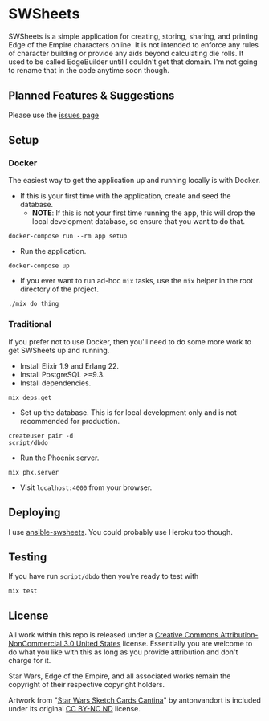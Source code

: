 # SWSheets

SWSheets is a simple application for creating, storing, sharing, and printing Edge of the Empire characters online. It is not intended to enforce any rules of character building or provide any aids beyond calculating die rolls. It used to be called EdgeBuilder until I couldn't get that domain. I'm not going to rename that in the code anytime soon though.

## Planned Features & Suggestions

Please use the [issues page](https://github.com/swsheets/swsheets/issues)

## Setup

### Docker

The easiest way to get the application up and running locally is with Docker.

- If this is your first time with the application, create and seed the database.
  - **NOTE**: If this is not your first time running the app, this will drop the local development database, so ensure that you want to do that.

```
docker-compose run --rm app setup
```

- Run the application.

```
docker-compose up
```

- If you ever want to run ad-hoc `mix` tasks, use the `mix` helper in the root directory of the project.

```
./mix do thing
```

### Traditional

If you prefer not to use Docker, then you'll need to do some more work to get SWSheets up and running.

- Install Elixir 1.9 and Erlang 22.
- Install PostgreSQL >=9.3.
- Install dependencies.

```
mix deps.get
```

- Set up the database. This is for local development only and is not recommended for production.

```
createuser pair -d
script/dbdo
```

- Run the Phoenix server.

```
mix phx.server
```

- Visit `localhost:4000` from your browser.

## Deploying

I use [ansible-swsheets](https://github.com/swsheets/ansible-swsheets). You could probably use Heroku too though.

## Testing

If you have run `script/dbdo` then you're ready to test with

```
mix test
```

## License

All work within this repo is released under a [Creative Commons Attribution-NonCommercial 3.0 United States](https://creativecommons.org/licenses/by-nc/3.0/us/) license. Essentially you are welcome to do what you like with this as long as you provide attribution and don't charge for it.

Star Wars, Edge of the Empire, and all associated works remain the copyright of their respective copyright holders.

Artwork from "[Star Wars Sketch Cards Cantina](http://antonvandort.deviantart.com/art/Star-Wars-Sketch-Cards-Cantina-110607962)" by antonvandort is included under its original [CC BY-NC ND](http://creativecommons.org/licenses/by-nc-nd/3.0/) license.

